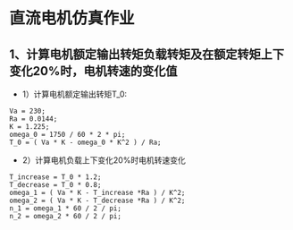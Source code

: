 # 直流电机仿真作业
##  1、计算电机额定输出转矩负载转矩及在额定转矩上下变化20%时，电机转速的变化值
- 1）计算电机额定输出转矩T_0:
```
Va = 230;  
Ra = 0.0144;  
K = 1.225;  
omega_0 = 1750 / 60 * 2 * pi;  
T_0 = ( Va * K - omega_0 * K^2 ) / Ra;
```

- 2）计算电机负载上下变化20%时电机转速变化
```
T_increase = T_0 * 1.2;
T_decrease = T_0 * 0.8;
omega_1 = ( Va * K - T_increase *Ra ) / K^2;
omega_2 = ( Va * K - T_decrease *Ra ) / K^2;
n_1 = omega_1 * 60 / 2 / pi;
n_2 = omega_2 * 60 / 2 / pi;
```

